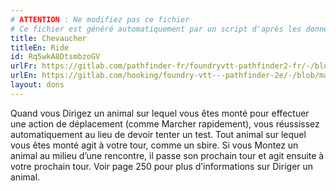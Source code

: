 ```yaml
---
# ATTENTION : Ne modifiez pas ce fichier
# Ce fichier est généré automatiquement par un script d'après les données du module Foundry VTT officiel et de sa traduction
title: Chevaucher
titleEn: Ride
id: Rq5wkA8DtsmbzoGV
urlFr: https://gitlab.com/pathfinder-fr/foundryvtt-pathfinder2-fr/-/blob/master/data/feats/Rq5wkA8DtsmbzoGV.htm
urlEn: https://gitlab.com/hooking/foundry-vtt---pathfinder-2e/-/blob/master/packs/data/feats.db/ride.json
layout: dons
---
```

Quand vous Dirigez un animal sur lequel vous êtes monté pour effectuer une action de déplacement (comme Marcher rapidement), vous réussissez automatiquement au lieu de devoir tenter un test. Tout animal sur lequel vous êtes monté agit à votre tour, comme un sbire. Si vous Montez un animal au milieu d’une rencontre, il passe son prochain tour et agit ensuite à votre prochain tour. Voir page 250 pour plus d’informations sur Diriger un animal.
